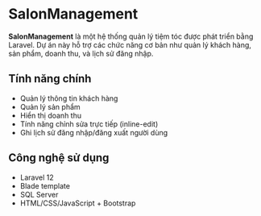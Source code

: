 # SalonManagement

**SalonManagement** là một hệ thống quản lý tiệm tóc được phát triển bằng Laravel. Dự án này hỗ trợ các chức năng cơ bản như quản lý khách hàng, sản phẩm, doanh thu, và lịch sử đăng nhập.

##  Tính năng chính

- Quản lý thông tin khách hàng
- Quản lý sản phẩm
- Hiển thị doanh thu
- Tính năng chỉnh sửa trực tiếp (inline-edit)
- Ghi lịch sử đăng nhập/đăng xuất người dùng

##  Công nghệ sử dụng

- Laravel 12
- Blade template 
- SQL Server
- HTML/CSS/JavaScript + Bootstrap
